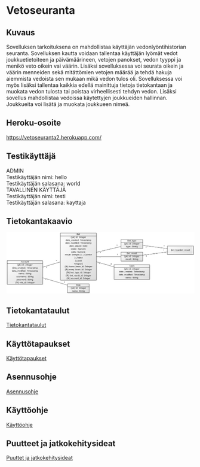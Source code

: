 # Vetoseuranta

## Kuvaus
Sovelluksen tarkoituksena on mahdollistaa käyttäjän vedonlyöntihistorian seuranta. Sovelluksen kautta voidaan tallentaa käyttäjän lyömät vedot joukkuetietoiteen ja päivämäärineen, vetojen panokset, vedon tyyppi ja menikö veto oikein vai väärin. Lisäksi sovelluksessa voi seurata oikein ja väärin menneiden sekä mitättömien vetojen määrää ja tehdä hakuja aiemmista vedoista sen mukaan mikä vedon tulos oli. Sovelluksessa voi myös lisäksi tallentaa kaikkia edellä mainittuja tietoja tietokantaan ja muokata vedon tulosta tai poistaa virheellisesti tehdyn vedon. Lisäksi sovellus mahdollistaa vedoissa käytettyjen joukkueiden hallinnan. Joukkueita voi lisätä ja muokata joukkueen nimeä.

## Heroku-osoite
https://vetoseuranta2.herokuapp.com/

## Testikäyttäjä
ADMIN<br/>
Testikäyttäjän nimi: hello<br/>Testikäyttäjän salasana: world<br/>
TAVALLINEN KÄYTTÄJÄ<br/>
Testikäyttäjän nimi: testi<br/>Testikäyttäjän salasana: kayttaja

## Tietokantakaavio
![alt text](https://github.com/jyrki26/Vetoseuranta2/blob/master/documentation/tietokantakaavio_1.jpg)

## Tietokantataulut
[Tietokantataulut](https://github.com/jyrki26/Vetoseuranta2/blob/master/documentation/taulut.md)

## Käyttötapaukset
[Käyttötapaukset](https://github.com/jyrki26/Vetoseuranta2/blob/master/documentation/kayttotapaukset.md)

## Asennusohje
[Asennusohje](https://github.com/jyrki26/Vetoseuranta2/blob/master/documentation/asennusohje.md)

## Käyttöohje
[Käyttöohje](https://github.com/jyrki26/Vetoseuranta2/blob/master/documentation/kayttoohje.md)

## Puutteet ja jatkokehitysideat
[Puuttet ja jatkokehitysideat](https://github.com/jyrki26/Vetoseuranta2/blob/master/documentation/puutteet.md)